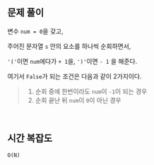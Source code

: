 ## 문제 풀이

변수 `num = 0`을 갖고,

주어진 문자열 `s` 안의 요소를 하나씩 순회하면서,

`'('`이면 `num`에다가 `+ 1`을, `')'`이면 `- 1` 을 해준다.

여기서 `False`가 되는 조건은 다음과 같이 2가지이다.

> 1. 순회 중에 한번이라도 `num`이 `-1`이 되는 경우
> 2. 순회 끝난 뒤 `num`이 `0`이 아닌 경우

<br />

## 시간 복잡도

`O(N)`
